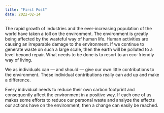```yaml
---
title: "First Post"
date: 2022-02-14
---
```


The rapid growth of industries and the ever-increasing population of the world have taken a toll on the environment. The environment is greatly being affected by the wasteful way of human life. Human activities are causing an irreparable damage to the environment. If we continue to generate waste on such a large scale, then the earth will be polluted to a level beyond repair. What needs to be done is to resort to an eco-friendly way of living.

We as individuals can — and should — give our own little contributions to the environment. These individual contributions really can add up and make a difference.

Every individual needs to reduce their own carbon footprint and consequently affect the environment in a positive way. If each one of us makes some efforts to reduce our personal waste and analyze the effects our actions have on the environment, then a change can easily be reached.
